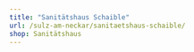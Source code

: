 ```yaml
---
title: "Sanitätshaus Schaible"
url: /sulz-am-neckar/sanitaetshaus-schaible/
shop: Sanitätshaus
---
```

